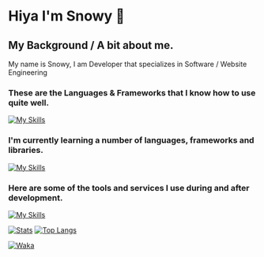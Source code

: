 # Hiya I'm Snowy 👋

## My Background / A bit about me.
My name is Snowy, I am Developer that specializes in Software / Website Engineering 

### These are the Languages & Frameworks that I know how to use quite well.
[![My Skills](https://skillicons.dev/icons?i=js,html,css,java,kotlin,maven)](https://e-z.bio/snowyjs)

### I'm currently learning a number of languages, frameworks and libraries.
[![My Skills](https://skillicons.dev/icons?i=c,cs,gradle,ts,ejs)](https://e-z.bio/snowyjs)

### Here are some of the tools and services I use during and after development.
[![My Skills](https://skillicons.dev/icons?i=vscode,visualstudio,aws,azure,cloudflare,github)](https://e-z.bio/snowyjs)

[![Stats](https://github-readme-stats.vercel.app/api?username=snowypy)](https://mlg.lol/snowyjs) [![Top Langs](https://github-readme-stats.vercel.app/api/top-langs/?username=snowypy)](https://mlg.lol/snowyjs)

[![Waka](https://github-readme-stats.vercel.app/api/wakatime?username=snowyjs)](https://wakatime.com/@snowyjs)
